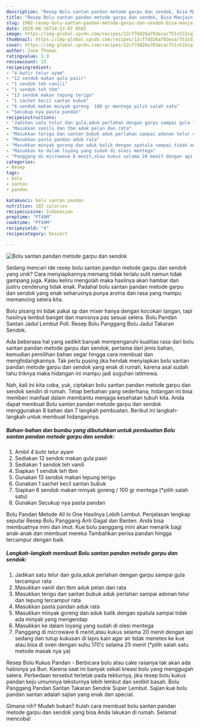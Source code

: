 ```yaml
---
description: "Resep Bolu santan pandan metode garpu dan sendok, Bisa Manjain Lidah"
title: "Resep Bolu santan pandan metode garpu dan sendok, Bisa Manjain Lidah"
slug: 1902-resep-bolu-santan-pandan-metode-garpu-dan-sendok-bisa-manjain-lidah
date: 2020-08-16T14:53:07.858Z
image: https://img-global.cpcdn.com/recipes/12cf7dd26a703eca/751x532cq70/bolu-santan-pandan-metode-garpu-dan-sendok-foto-resep-utama.jpg
thumbnail: https://img-global.cpcdn.com/recipes/12cf7dd26a703eca/751x532cq70/bolu-santan-pandan-metode-garpu-dan-sendok-foto-resep-utama.jpg
cover: https://img-global.cpcdn.com/recipes/12cf7dd26a703eca/751x532cq70/bolu-santan-pandan-metode-garpu-dan-sendok-foto-resep-utama.jpg
author: Jane Thomas
ratingvalue: 3.9
reviewcount: 15
recipeingredient:
- "4 butir telur ayam"
- "12 sendok makan gula pasir"
- "1 sendok teh vanili"
- "1 sendok teh tbm"
- "13 sendok makan tepung terigu"
- "1 sachet kecil santan bubuk"
- "6 sendok makan minyak goreng  100 gr mentega pilih salah satu"
- "Secukup nya pasta pandan"
recipeinstructions:
- "Jadikan satu telur dan gula,aduk perlahan dengan garpu sampai gula tercampur rata"
- "Masukkan vanili dan tbm aduk pelan dan rata"
- "Masukkan terigu dan santan bubuk aduk perlahan sampai adonan telur dan tepung tercampur rata"
- "Masukkan pasta pandan aduk rata"
- "Masukkan minyak goreng dan aduk balik dengan spatula sampai tidak ada minyak yang mengendap"
- "Masukkan ke dalam loyang yang sudah di olesi mentega"
- "Panggang di microwave 6 menit,atau kukus selama 20 menit dengan api sedang dan tutup kukusan di lapis kain agar air tidak menetes ke kue atau bisa di oven dengan suhu 170&#39;c selama 25 menit (*pilih salah satu metode masak nya ya)"
categories:
- Resep
tags:
- bolu
- santan
- pandan

katakunci: bolu santan pandan 
nutrition: 182 calories
recipecuisine: Indonesian
preptime: "PT40M"
cooktime: "PT49M"
recipeyield: "4"
recipecategory: Dessert

---
```



![Bolu santan pandan metode garpu dan sendok](https://img-global.cpcdn.com/recipes/12cf7dd26a703eca/751x532cq70/bolu-santan-pandan-metode-garpu-dan-sendok-foto-resep-utama.jpg)

Sedang mencari ide resep bolu santan pandan metode garpu dan sendok yang unik? Cara menyiapkannya memang tidak terlalu sulit namun tidak gampang juga. Kalau keliru mengolah maka hasilnya akan hambar dan justru cenderung tidak enak. Padahal bolu santan pandan metode garpu dan sendok yang enak seharusnya punya aroma dan rasa yang mampu memancing selera kita.

Bolu pisang ini tidak pakai sp dan mixer hanya dengan kocokan tangan, tapi hasilnya lembut banget dan manisnya pas sesuai selera. Bolu Pandan Santan Jadul Lembut Poll. Resep Bolu Panggang Bolu Jadul Takaran Sendok.

Ada beberapa hal yang sedikit banyak mempengaruhi kualitas rasa dari bolu santan pandan metode garpu dan sendok, pertama dari jenis bahan, kemudian pemilihan bahan segar hingga cara membuat dan menghidangkannya. Tak perlu pusing jika hendak menyiapkan bolu santan pandan metode garpu dan sendok yang enak di rumah, karena asal sudah tahu triknya maka hidangan ini mampu jadi suguhan istimewa.


Nah, kali ini kita coba, yuk, ciptakan bolu santan pandan metode garpu dan sendok sendiri di rumah. Tetap berbahan yang sederhana, hidangan ini bisa memberi manfaat dalam membantu menjaga kesehatan tubuh kita. Anda dapat membuat Bolu santan pandan metode garpu dan sendok menggunakan 8 bahan dan 7 langkah pembuatan. Berikut ini langkah-langkah untuk membuat hidangannya.

<!--inarticleads1-->

##### Bahan-bahan dan bumbu yang dibutuhkan untuk pembuatan Bolu santan pandan metode garpu dan sendok:

1. Ambil 4 butir telur ayam
1. Sediakan 12 sendok makan gula pasir
1. Sediakan 1 sendok teh vanili
1. Siapkan 1 sendok teh tbm
1. Gunakan 13 sendok makan tepung terigu
1. Gunakan 1 sachet kecil santan bubuk
1. Siapkan 6 sendok makan minyak goreng / 100 gr mentega (*pilih salah satu)
1. Gunakan Secukup nya pasta pandan


Bolu Pandan Metode All In One Hasilnya Lebih Lembut. Penjelasan lengkap seputar Resep Bolu Panggang Anti Gagal dan Banten. Anda bisa membuatnya mini dan imut. Kue bolu panggang mini akan menarik bagi anak-anak dan membuat mereka Tambahkan perisa pandan hingga tercampur dengan baik. 

<!--inarticleads2-->

##### Langkah-langkah membuat Bolu santan pandan metode garpu dan sendok:

1. Jadikan satu telur dan gula,aduk perlahan dengan garpu sampai gula tercampur rata
1. Masukkan vanili dan tbm aduk pelan dan rata
1. Masukkan terigu dan santan bubuk aduk perlahan sampai adonan telur dan tepung tercampur rata
1. Masukkan pasta pandan aduk rata
1. Masukkan minyak goreng dan aduk balik dengan spatula sampai tidak ada minyak yang mengendap
1. Masukkan ke dalam loyang yang sudah di olesi mentega
1. Panggang di microwave 6 menit,atau kukus selama 20 menit dengan api sedang dan tutup kukusan di lapis kain agar air tidak menetes ke kue atau bisa di oven dengan suhu 170&#39;c selama 25 menit (*pilih salah satu metode masak nya ya)


Resep Bolu Kukus Pandan - Berbicara bolu atau cake rasanya tak akan ada habisnya ya Bun. Karena saat ini banyak sekali kreasi bolu yang menggugah selera. Perbedaan tersebut terletak pada tekturnya, jika resep bolu kukus pandan keju umumnya teksturnya lebih lembut dan sedikit basah. Bolu Panggang Pandan Santan Takaran Sendok Super Lembut. Sajian kue bolu pandan santan adalah sajian yang enak dan special. 

Gimana nih? Mudah bukan? Itulah cara membuat bolu santan pandan metode garpu dan sendok yang bisa Anda lakukan di rumah. Selamat mencoba!
